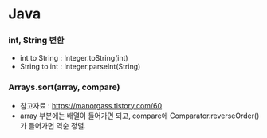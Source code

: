 # Java

### int, String 변환

- int to String : Integer.toString(int)
- String to int : Integer.parseInt(String)

### Arrays.sort(array, compare)

- 참고자료 : https://manorgass.tistory.com/60
- array 부분에는 배열이 들어가면 되고, compare에 Comparator.reverseOrder() 가 들어가면 역순 정렬. 
